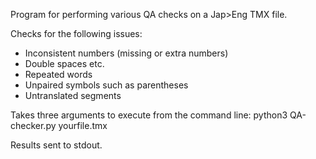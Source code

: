 Program for performing various QA checks on a Jap>Eng TMX file.

Checks for the following issues:
  - Inconsistent numbers (missing or extra numbers)
  - Double spaces etc.
  - Repeated words
  - Unpaired symbols such as parentheses
  - Untranslated segments

Takes three arguments to execute from the command line:
  python3 QA-checker.py yourfile.tmx

Results sent to stdout.
